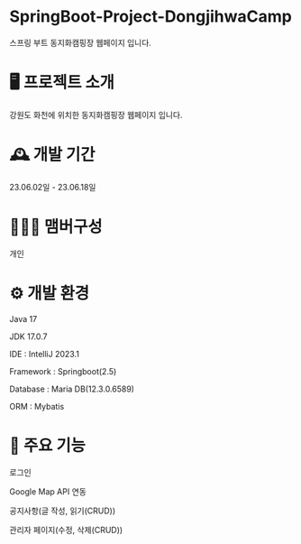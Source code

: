# SpringBoot-Project-DongjihwaCamp
스프링 부트 동지화캠핑장 웹페이지 입니다.

# 🖥️ 프로젝트 소개
강원도 화천에 위치한 동지화캠핑장 웹페이지 입니다.

# 🕰️ 개발 기간
23.06.02일 - 23.06.18일

# 🧑‍🤝‍🧑 맴버구성
개인

# ⚙️ 개발 환경
Java 17

JDK 17.0.7

IDE : IntelliJ 2023.1

Framework : Springboot(2.5)

Database : Maria DB(12.3.0.6589)

ORM : Mybatis

# 📌 주요 기능
로그인 

Google Map API 연동

공지사항(글 작성, 읽기(CRUD))

관리자 페이지(수정, 삭제(CRUD))
